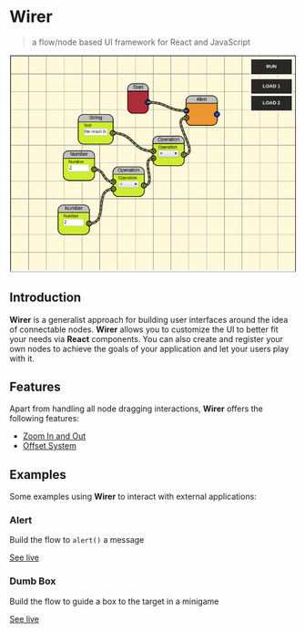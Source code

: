 # Wirer

> a flow/node based UI framework for React and JavaScript

![preview_alert](preview/alert.png)

## Introduction
**Wirer** is a generalist approach for building user interfaces around the idea of connectable nodes. **Wirer** allows you to customize the UI to better fit your needs via **React** components. You can also create and register your own nodes to achieve the goals of your application and let your users play with it.

## Features
Apart from handling all node dragging interactions, **Wirer** offers the following features:
- [Zoom In and Out](http://ja0n.github.io/wirer/?path=/story/features--zoom)
- [Offset System](http://ja0n.github.io/wirer/?path=/story/features--recenter)

## Examples
Some examples using **Wirer** to interact with external applications:
### Alert
Build the flow to `alert()` a message

[See live](http://ja0n.github.io/wirer/?path=/story/examples--alert)

### Dumb Box
Build the flow to guide a box to the target in a minigame

[See live](http://ja0n.github.io/wirer/?path=/story/examples--dumb-box)

